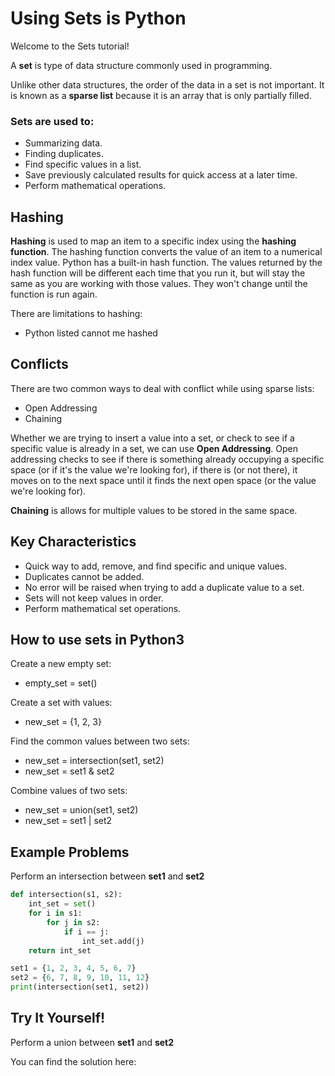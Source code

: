 # Using Sets is Python

Welcome to the Sets tutorial!

A **set** is type of data structure commonly used in programming.

Unlike other data structures, the order of the data in a set is not important. It is known as a **sparse list** because it is an array that is only partially filled.

### Sets are used to:
* Summarizing data.
* Finding duplicates.
* Find specific values in a list.
* Save previously calculated results for quick access at a later time.
* Perform mathematical operations.

## Hashing
**Hashing** is used to map an item to a specific index using the **hashing function**.
The hashing function converts the value of an item to a numerical index value. Python has a built-in hash function. The values returned by the hash function will be different each time that you run it, but will stay the same as you are working with those values. They won't change until the function is run again.

There are limitations to hashing:
* Python listed cannot me hashed

## Conflicts
There are two common ways to deal with conflict while using sparse lists:
* Open Addressing
* Chaining

Whether we are trying to insert a value into a set, or check to see if a specific value is already in a set, we can use **Open Addressing**. Open addressing checks to see if there is something already occupying a specific space (or if it's the value we're looking for), if there is (or not there), it moves on to the next space until it finds the next open space (or the value we're looking for). 

**Chaining** is allows for multiple values to be stored in the same space.

## Key Characteristics
* Quick way to add, remove, and find specific and unique values.
* Duplicates cannot be added.
* No error will be raised when trying to add a duplicate value to a set.
* Sets will not keep values in order.
* Perform mathematical set operations.

## How to use sets in Python3
Create a new empty set:
* empty_set = set()

Create a set with values:
* new_set = {1, 2, 3}

Find the common values between two sets:
* new_set = intersection(set1, set2)
* new_set = set1 & set2

Combine values of two sets:
* new_set = union(set1, set2)
* new_set = set1 | set2

## Example Problems
Perform an intersection between **set1** and **set2**

```python
def intersection(s1, s2):
    int_set = set()
    for i in s1:
        for j in s2:
            if i == j:
                int_set.add(j)
    return int_set

set1 = {1, 2, 3, 4, 5, 6, 7}
set2 = {6, 7, 8, 9, 10, 11, 12}
print(intersection(set1, set2))
```

## Try It Yourself!
Perform a union between **set1** and **set2**

You can find the solution here: 